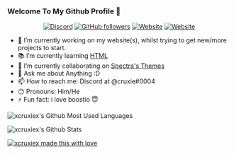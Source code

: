 ### Welcome To My Github Profile 👋
<div align="center">

<a href="https://discord.com/invite/Tzm2paq"><img alt="Discord" src="https://img.shields.io/discord/727643522081226752?color=7a8fd3&label=Discord%20Server&style=for-the-badge"></a> 
<a href="https://github.com/xcruxiex?tab=followers"><img alt="GitHub followers" src="https://img.shields.io/github/followers/xcruxiex?color=7a8fd3&label=Github%20Followers&style=for-the-badge"></a> 
<a href="https://steamcommunity.com/profiles/76561198896869640/"><img alt="Website" src="https://img.shields.io/static/v1?label=Steam&message=Add%20me!&color=7a8fd3&style=for-the-badge"></a> 
<a href="https://xcruxiex.github.io/Personal-Website/About.html"><img alt="Website" src="https://img.shields.io/website?down_color=red&down_message=Offline&style=for-the-badge&up_color=7a8fd3&up_message=Online&url=https%3A%2F%2Fxcruxiex.github.io%2FPersonal-Website%2FAbout.html"></a>

</div> 

- :wrench: I’m currently working on my website(s), whilst trying to get new/more projects to start.
- :books: I’m currently learning [HTML](https://html.com/)
- :walking: I’m currently collaborating on [Spectra's Themes](https://github.com/codedotspectra/themes)
- 💬 Ask me about Anything :D
- 📫 How to reach me: Discord at @cruxie#0004
- :no_mouth: Pronouns: Him/He
- ⚡ Fun fact: i love boostio :innocent:

![xcruxiex's Github Most Used Languages](https://github-readme-stats.vercel.app/api/top-langs/?username=xcruxiex&show_icons=true&title_color=788cd1&bg_color=ededed&text_color=121212)

![xcruxiex's Github Stats](https://github-readme-stats.vercel.app/api?username=xcruxiex&show_icons=true&title_color=788cd1&bg_color=ededed&text_color=121212)

[![xcruxiex made this with love](http://ForTheBadge.com/images/badges/built-with-love.svg)](https://GitHub.com/xcruxiex/)
